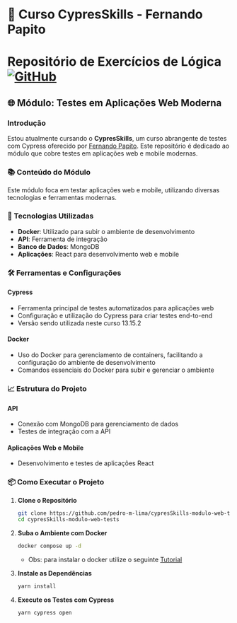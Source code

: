 # 🚀 Curso CypresSkills - Fernando Papito

# Repositório de Exercícios de Lógica [![GitHub](https://img.shields.io/badge/GitHub-pedro--m--lima-blue?style=for-the-badge&logo=github)](https://github.com/pedro-m-lima)


## 🌐 Módulo: Testes em Aplicações Web Moderna

### Introdução
Estou atualmente cursando o **CypresSkills**, um curso abrangente de testes com Cypress oferecido por [Fernando Papito](https://cyskills.com.br/). Este repositório é dedicado ao módulo que cobre testes em aplicações web e mobile modernas.

### 📚 Conteúdo do Módulo
Este módulo foca em testar aplicações web e mobile, utilizando diversas tecnologias e ferramentas modernas.

### 🔧 Tecnologias Utilizadas
- **Docker**: Utilizado para subir o ambiente de desenvolvimento
- **API**: Ferramenta de integração
- **Banco de Dados**: MongoDB
- **Aplicações**: React para desenvolvimento web e mobile

### 🛠️ Ferramentas e Configurações
#### Cypress
- Ferramenta principal de testes automatizados para aplicações web
- Configuração e utilização do Cypress para criar testes end-to-end
- Versão sendo utilizada neste curso 13.15.2

#### Docker
- Uso do Docker para gerenciamento de containers, facilitando a configuração do ambiente de desenvolvimento
- Comandos essenciais do Docker para subir e gerenciar o ambiente

### 📈 Estrutura do Projeto
#### API
- Conexão com MongoDB para gerenciamento de dados
- Testes de integração com a API

#### Aplicações Web e Mobile
- Desenvolvimento e testes de aplicações React

### 📦 Como Executar o Projeto

1. **Clone o Repositório**
   ```sh
   git clone https://github.com/pedro-m-lima/cypresSkills-modulo-web-tests.git
   cd cypresSkills-modulo-web-tests

2. **Suba o Ambiente com Docker**
    ````sh
    docker compose up -d
    ````
    - Obs: para instalar o docker utilize o seguinte [Tutorial](https://www.linkedin.com/pulse/instalando-o-docker-windows-10-home-ou-professional-com-papito-oyvof/) 

3. **Instale as Dependências**
    ````sh
    yarn install
    ````
4. **Execute os Testes com Cypress**
    ````sh
    yarn cypress open
    ````
